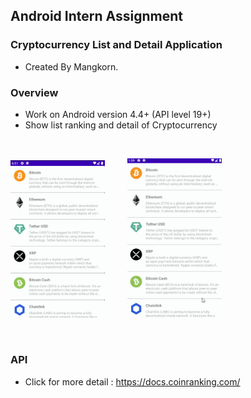 ## Android Intern Assignment

### Cryptocurrency List and Detail Application
- Created By Mangkorn.

### Overview
- Work on Android version 4.4+ (API level 19+)
- Show list ranking and detail of Cryptocurrency
<br/>

<img src="/resource/crypto.PNG" style="width: 30%;">&nbsp;&nbsp;&nbsp;&nbsp;&nbsp;&nbsp;&nbsp;&nbsp;
<img src="/resource/gif_app.gif" style="width: 30%;">

<br/>

### API

- Click for more detail : https://docs.coinranking.com/
